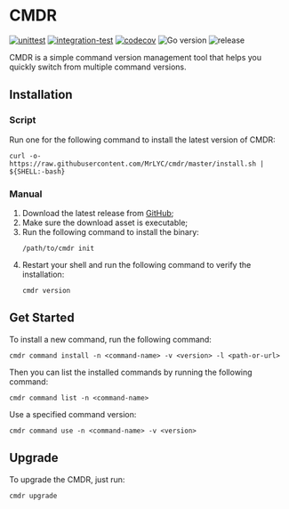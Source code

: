 # CMDR
[![unittest](https://github.com/mrlyc/cmdr/actions/workflows/unittest.yml/badge.svg)](https://github.com/mrlyc/cmdr/actions/workflows/unittest.yml) [![integration-test](https://github.com/mrlyc/cmdr/actions/workflows/integration-test.yml/badge.svg)](https://github.com/mrlyc/cmdr/actions/workflows/integration-test.yml) [![codecov](https://codecov.io/gh/MrLYC/cmdr/branch/master/graph/badge.svg?token=mo4TJP4mQt)](https://codecov.io/gh/MrLYC/cmdr) ![Go version](https://img.shields.io/github/go-mod/go-version/mrlyc/cmdr) ![release](https://img.shields.io/github/v/release/mrlyc/cmdr?label=version)

CMDR is a simple command version management tool that helps you quickly switch from multiple command versions.

## Installation

### Script
Run one for the following command to install the latest version of CMDR:

```shell
curl -o- https://raw.githubusercontent.com/MrLYC/cmdr/master/install.sh | ${SHELL:-bash}
```

### Manual
1. Download the latest release from [GitHub](https://github.com/mrlyc/cmdr/releases/latest);
2. Make sure the download asset is executable;
3. Run the following command to install the binary:
    ```shell
    /path/to/cmdr init
    ```
4. Restart your shell and run the following command to verify the installation:
    ```shell
    cmdr version
    ```

## Get Started
To install a new command, run the following command:
```shell
cmdr command install -n <command-name> -v <version> -l <path-or-url>
```

Then you can list the installed commands by running the following command:
```shell
cmdr command list -n <command-name>
```

Use a specified command version:
```shell
cmdr command use -n <command-name> -v <version>
```

## Upgrade
To upgrade the CMDR, just run:
```shell
cmdr upgrade
```